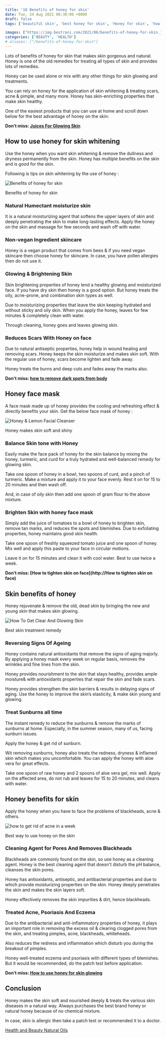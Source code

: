 ```yaml
---
title: '10 Benefits of honey for skin'
date: Tue, 24 Aug 2021 08:30:00 +0000
draft: false
tags: ['beautiful skin', 'best honey for skin', 'Honey for skin', 'how to use honey on skin', 'Natural Skin', 'skin honey']

images: ["https://img.bestrani.com/2021/08/benefits-of-honey-for-skin.jpg"]
categories: ['BEAUTY', 'HEALTH']
# aliases: ["/benefits-of-honey-for-skin"]
---
```


Lots of benefits of honey for skin that makes skin gorgeous and natural. Honey is one of the old remedies for treating all types of skin and provides lots of remedies.

Honey can be used alone or mix with any other things for skin glowing and treatments.

You can rely on honey for the application of skin whitening & treating scars, acne & pimple, and many more. Honey has skin-enriching properties that make skin healthy.

One of the easiest products that you can use at home and scroll down below for the best advantage of honey on the skin:

**Don't miss: [Juices For Glowing Skin](https://bestrani.com/juices-for-glowing-skin/)**

How to use honey for skin whitening
-----------------------------------

Use the honey when you want skin whitening & remove the dullness and dryness permanently from the skin. Honey has multiple benefits on the skin and is good for the skin.

Following is tips on skin whitening by the use of honey :

![Benefits of honey for skin](https://img.bestrani.com/2021/08/Benefits-of-honey-for-skin-1.jpg)

Benefits of honey for skin

### Natural Humectant moisturize skin

It is a natural moisturizing agent that softens the upper layers of skin and deeply penetrating the skin to make long-lasting effects. Apply the honey on the skin and massage for few seconds and wash off with water.

### Non-vegan Ingredient skincare

Honey is a vegan product that comes from bees & if you need vegan skincare then choose honey for skincare. In case, you have pollen allergies then do not use it.

### Glowing & Brightening Skin

Skin brightening properties of honey lend a healthy glowing and moisturized face. If you have dry skin then honey is a good option. But honey treats the oily, acne-prone, and combination skin types as well.

Due to moisturizing properties that leave the skin keeping hydrated and without sticky and oily skin. When you apply the honey, leaves for few minutes & completely clean with water.

Through cleaning, honey goes and leaves glowing skin.

### Reduces Scars With Honey on face

Due to natural antiseptic properties, honey help in wound healing and removing scars. Honey keeps the skin moisturize and makes skin soft. With the regular use of honey, scars become lighten and fade away.

Honey treats the burns and deep cuts and fades away the marks also.

**Don't miss: [how to remove dark spots from body](https://bestrani.com/how-to-remove-dark-spots-from-body/)**

Honey face mask
---------------

A face mask made up of honey provides the cooling and refreshing effect & directly benefits your skin. Get the below face mask of honey :

![Honey & Lemon Facial Cleanser](https://img.bestrani.com/2021/05/Honey-Lemon-Facial-Cleanser.jpg)

Honey makes skin soft and shiny

### Balance Skin tone with Honey

Easily make the face pack of honey for the skin balance by mixing the honey, turmeric, and curd for a truly hydrated and well-balanced remedy for glowing skin.

Take one spoon of honey in a bowl, two spoons of curd, and a pinch of turmeric. Make a mixture and apply it to your face evenly. Rest it on for 15 to 20 minutes and then wash off.

And, in case of oily skin then add one spoon of gram flour to the above mixture.

### Brighten Skin with honey face mask

Simply add the juice of tomatoes to a bowl of honey to brighten skin, remove tan marks, and reduces the spots and blemishes. Due to exfoliating properties, honey maintains good skin health.

Take one spoon of freshly squeezed tomato juice and one spoon of honey. Mix well and apply this paste to your face in circular motions.

Leave it on for 15 minutes and clean it with cool water. Best to use twice a week.

**Don't miss: [How to tighten skin on face](http://How to tighten skin on face)**

Skin benefits of honey
----------------------

Honey rejuvenate & remove the old, dead skin by bringing the new and young skin that makes skin glowing.

![How To Get Clear And Glowing Skin](https://img.bestrani.com/2021/02/honey-for-healthy-skin.jpg)

Best skin treatment remedy

### Reversing Signs Of Ageing

Honey contains natural antioxidants that remove the signs of aging majorly. By applying a honey mask every week on regular basis, removes the wrinkles and fine lines from the skin.

Honey provides nourishment to the skin that stays healthy, provides ample moisture& with antioxidants properties that repair the skin and fade scars.

Honey provides strengthen the skin barriers & results in delaying signs of aging. Use the honey to improve the skin’s elasticity, & make skin young and glowing.

### **Treat Sunburns all time**

The instant remedy to reduce the sunburns & remove the marks of sunburns at home. Especially, in the summer season, many of us, facing sunburn issues.

Apply the honey & get rid of sunburn.

Wit removing sunburns, honey also treats the redness, dryness & inflamed skin which makes you uncomfortable. You can apply the honey with aloe vera for great effects.

Take one spoon of raw honey and 2 spoons of aloe vera gel, mix well. Apply on the affected area, do not rub and leaves for 15 to 20 minutes, and cleans with water.

Honey benefits for skin
-----------------------

Apply the honey when you have to face the problems of blackheads, acne & others.

![how to get rid of acne in a week](https://img.bestrani.com/2021/02/honey-pimples.jpg)

Best way to use honey on the skin

### **Cleaning Agent for Pores And Removes Blackheads**

Blackheads are commonly found on the skin, so use honey as a cleaning agent. Honey is the best cleaning agent that doesn't disturb the pH balance, cleanses the skin pores.

Honey has antioxidants, antiseptic, and antibacterial properties and due to which provide moisturizing properties on the skin. Honey deeply penetrates the skin and makes the skin layers soft.

Honey effectively removes the skin impurities & dirt, hence blackheads.

### Treated Acne, Psoriasis And Eczema

Due to the antibacterial and anti-inflammatory properties of honey, it plays an important role in removing the excess oil & clearing clogged pores from the skin, and treating pimples, acne, blackheads, whiteheads.

Also reduces the redness and inflammation which disturb you during the breakout of pimples.

Honey well-treated eczema and psoriasis with different types of blemishes. But it would be recommended, do the patch test before application.

**Don't miss: [How to use honey for skin glowing](https://www.medicalnewstoday.com/articles/honey-for-face)**

Conclusion
----------

Honey makes the skin soft and nourished deeply & treats the various skin diseases in a natural way. Always purchases the best brand honey or natural honey because of no chemical mixture.

In case, skin is allergic then take a patch test or recommended it to a doctor.

[Health and Beauty Natural Oils](https://bestrani.com/health-and-beauty-natural-oils/)